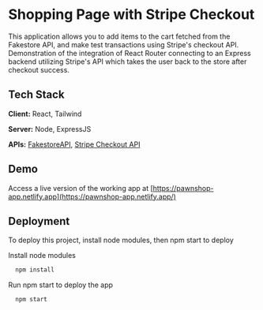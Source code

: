 
# Shopping Page with Stripe Checkout

This application allows you to add items to the cart fetched from the Fakestore API, and make test transactions using Stripe's checkout API. Demonstration of the integration of React Router connecting to an Express backend utilizing Stripe's API which takes the user back to the store after checkout success. 


## Tech Stack

**Client:** React, Tailwind

**Server:** Node, ExpressJS

**APIs:** [FakestoreAPI](https://fakestoreapi.com/), [Stripe Checkout API](https://stripe.com/docs/api/authentication)

## Demo

Access a live version of the working app at [https://pawnshop-app.netlify.app](https://pawnshop-app.netlify.app/)
## Deployment

To deploy this project, install node modules, then npm start to deploy

Install node modules
```bash
  npm install 
```
Run npm start to deploy the app
```bash
  npm start
```


